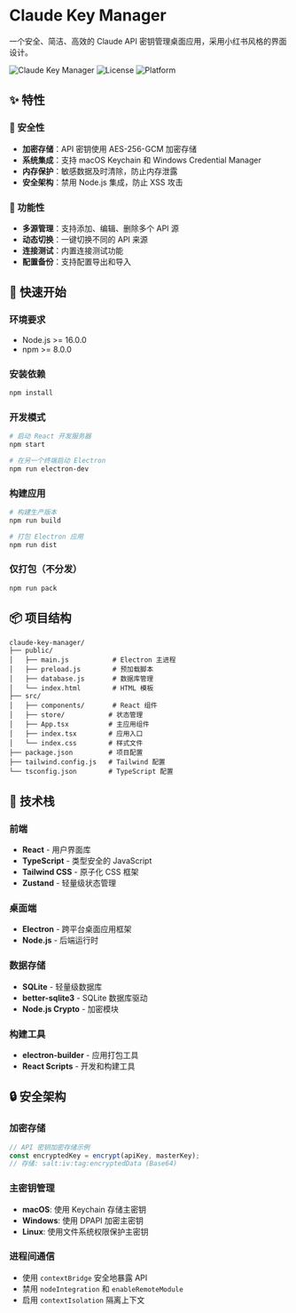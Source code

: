 # Claude Key Manager

一个安全、简洁、高效的 Claude API 密钥管理桌面应用，采用小红书风格的界面设计。

![Claude Key Manager](https://img.shields.io/badge/version-1.0.0-brightgreen.svg)
![License](https://img.shields.io/badge/license-MIT-blue.svg)
![Platform](https://img.shields.io/badge/platform-Windows%20%7C%20macOS%20%7C%20Linux-lightgrey.svg)

## ✨ 特性

### 🔐 安全性
- **加密存储**：API 密钥使用 AES-256-GCM 加密存储
- **系统集成**：支持 macOS Keychain 和 Windows Credential Manager
- **内存保护**：敏感数据及时清除，防止内存泄露
- **安全架构**：禁用 Node.js 集成，防止 XSS 攻击

### 🎯 功能性
- **多源管理**：支持添加、编辑、删除多个 API 源
- **动态切换**：一键切换不同的 API 来源
- **连接测试**：内置连接测试功能
- **配置备份**：支持配置导出和导入


## 🚀 快速开始

### 环境要求

- Node.js >= 16.0.0
- npm >= 8.0.0

### 安装依赖

```bash
npm install
```

### 开发模式

```bash
# 启动 React 开发服务器
npm start

# 在另一个终端启动 Electron
npm run electron-dev
```

### 构建应用

```bash
# 构建生产版本
npm run build

# 打包 Electron 应用
npm run dist
```

### 仅打包（不分发）

```bash
npm run pack
```

## 📦 项目结构

```
claude-key-manager/
├── public/
│   ├── main.js           # Electron 主进程
│   ├── preload.js        # 预加载脚本
│   ├── database.js       # 数据库管理
│   └── index.html        # HTML 模板
├── src/
│   ├── components/       # React 组件
│   ├── store/           # 状态管理
│   ├── App.tsx          # 主应用组件
│   ├── index.tsx        # 应用入口
│   └── index.css        # 样式文件
├── package.json         # 项目配置
├── tailwind.config.js   # Tailwind 配置
└── tsconfig.json        # TypeScript 配置
```

## 🔧 技术栈

### 前端
- **React** - 用户界面库
- **TypeScript** - 类型安全的 JavaScript
- **Tailwind CSS** - 原子化 CSS 框架
- **Zustand** - 轻量级状态管理

### 桌面端
- **Electron** - 跨平台桌面应用框架
- **Node.js** - 后端运行时

### 数据存储
- **SQLite** - 轻量级数据库
- **better-sqlite3** - SQLite 数据库驱动
- **Node.js Crypto** - 加密模块

### 构建工具
- **electron-builder** - 应用打包工具
- **React Scripts** - 开发和构建工具

## 🔒 安全架构

### 加密存储
```javascript
// API 密钥加密存储示例
const encryptedKey = encrypt(apiKey, masterKey);
// 存储: salt:iv:tag:encryptedData (Base64)
```

### 主密钥管理
- **macOS**: 使用 Keychain 存储主密钥
- **Windows**: 使用 DPAPI 加密主密钥
- **Linux**: 使用文件系统权限保护主密钥

### 进程间通信
- 使用 `contextBridge` 安全地暴露 API
- 禁用 `nodeIntegration` 和 `enableRemoteModule`
- 启用 `contextIsolation` 隔离上下文
